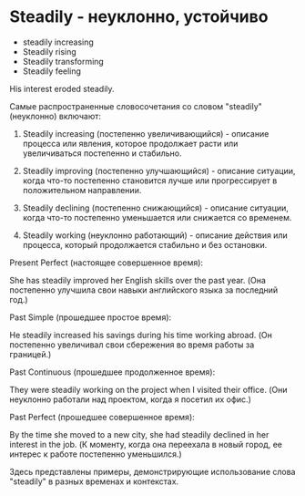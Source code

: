 # Steadily - неуклонно, устойчиво

- steadily increasing
- Steadily rising
- Steadily transforming
- Steadily feeling

His interest eroded steadily.

Самые распространенные словосочетания со словом "steadily" (неуклонно) включают:

1. Steadily increasing (постепенно увеличивающийся) - описание процесса или явления, которое продолжает расти или увеличиваться постепенно и стабильно.

2. Steadily improving (постепенно улучшающийся) - описание ситуации, когда что-то постепенно становится лучше или прогрессирует в положительном направлении.

3. Steadily declining (постепенно снижающийся) - описание ситуации, когда что-то постепенно уменьшается или снижается со временем.

4. Steadily working (неуклонно работающий) - описание действия или процесса, который продолжается стабильно и без остановки.

Present Perfect (настоящее совершенное время):

She has steadily improved her English skills over the past year. (Она постепенно улучшила свои навыки английского языка за последний год.)

Past Simple (прошедшее простое время):

He steadily increased his savings during his time working abroad. (Он постепенно увеличивал свои сбережения во время работы за границей.)

Past Continuous (прошедшее продолженное время):

They were steadily working on the project when I visited their office. (Они неуклонно работали над проектом, когда я посетил их офис.)

Past Perfect (прошедшее совершенное время):

By the time she moved to a new city, she had steadily declined in her interest in the job. (К моменту, когда она переехала в новый город, ее интерес к работе постепенно уменьшился.)

Здесь представлены примеры, демонстрирующие использование слова "steadily" в разных временах и контекстах.
